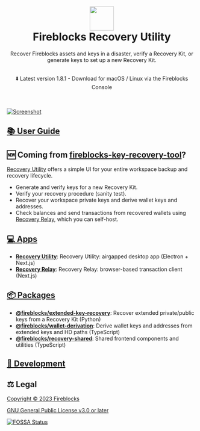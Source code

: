 <h1 align="center">
  <img src="apps/recovery-relay/public/icons/192x192.png" width="64px" height="64px" />
  <br />
  Fireblocks Recovery Utility
</h1>

<p align="center">
  Recover Fireblocks assets and keys in a disaster, verify a Recovery Kit, or generate keys to set up a new Recovery Kit.
  <br />
  <br />
  <p align="center">
    ⬇️ Latest version 1.8.1 - Download for macOS / Linux via the Fireblocks Console
  </p>
  <br />
  <br />
  <a href="#" target="_blank">
    <img  src="docs/img/splash.png" alt="Screenshot" />
  </a>
</p>

## [📚 User Guide](apps/recovery-utility/README.md)

## 🆕 Coming from [fireblocks-key-recovery-tool](https://github.com/fireblocks/fireblocks-key-recovery-tool)?

[Recovery Utility](apps/recovery-utility) offers a simple UI for your entire workspace backup and recovery lifecycle.

- Generate and verify keys for a new Recovery Kit.
- Verify your recovery procedure (sanity test).
- Recover your workspace private keys and derive wallet keys and addresses.
- Check balances and send transactions from recovered wallets using [Recovery Relay](apps/recovery-relay), which you can self-host.

## [💻 Apps](apps/)

- [**Recovery Utility**](apps/recovery-utility/): Recovery Utility: airgapped desktop app (Electron + Next.js)
- [**Recovery Relay**](apps/recovery-relay/): Recovery Relay: browser-based transaction client (Next.js)

## [📦 Packages](packages/)

- [**@fireblocks/extended-key-recovery**](packages/extended-key-recovery/): Recover extended private/public keys from a Recovery Kit (Python)
- [**@fireblocks/wallet-derivation**](packages/wallet-derivation/): Derive wallet keys and addresses from extended keys and HD paths (TypeScript)
- [**@fireblocks/recovery-shared**](packages/shared/): Shared frontend components and utilities (TypeScript)

## [🔨 Development](docs/CONTRIBUTING.md)

## ⚖️ Legal

[Copyright © 2023 Fireblocks](https://www.fireblocks.com)

[GNU General Public License v3.0 or later](LICENSE)

[![FOSSA Status](https://app.fossa.com/api/projects/custom%2B9027%2Ffireblocks%2Frecovery.svg?type=large)](https://app.fossa.com/projects/custom%2B9027%2Ffireblocks%2Frecovery?ref=badge_large)
